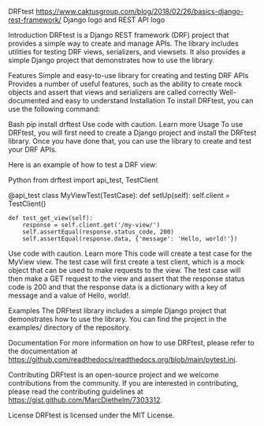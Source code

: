 
DRFtest
https://www.caktusgroup.com/blog/2018/02/26/basics-django-rest-framework/
Django logo and REST API logo

Introduction
DRFtest is a Django REST framework (DRF) project that provides a simple way to create and manage APIs. The library includes utilities for testing DRF views, serializers, and viewsets. It also provides a simple Django project that demonstrates how to use the library.

Features
Simple and easy-to-use library for creating and testing DRF APIs
Provides a number of useful features, such as the ability to create mock objects and assert that views and serializers are called correctly
Well-documented and easy to understand
Installation
To install DRFtest, you can use the following command:

Bash
pip install drftest
Use code with caution. Learn more
Usage
To use DRFtest, you will first need to create a Django project and install the DRFtest library. Once you have done that, you can use the library to create and test your DRF APIs.

Here is an example of how to test a DRF view:

Python
from drftest import api_test, TestClient

@api_test
class MyViewTest(TestCase):
    def setUp(self):
        self.client = TestClient()

    def test_get_view(self):
        response = self.client.get('/my-view/')
        self.assertEqual(response.status_code, 200)
        self.assertEqual(response.data, {'message': 'Hello, world!'})
Use code with caution. Learn more
This code will create a test case for the MyView view. The test case will first create a test client, which is a mock object that can be used to make requests to the view. The test case will then make a GET request to the view and assert that the response status code is 200 and that the response data is a dictionary with a key of message and a value of Hello, world!.

Examples
The DRFtest library includes a simple Django project that demonstrates how to use the library. You can find the project in the examples/ directory of the repository.

Documentation
For more information on how to use DRFtest, please refer to the documentation at https://github.com/readthedocs/readthedocs.org/blob/main/pytest.ini.

Contributing
DRFtest is an open-source project and we welcome contributions from the community. If you are interested in contributing, please read the contributing guidelines at https://gist.github.com/MarcDiethelm/7303312.

License
DRFtest is licensed under the MIT License.
